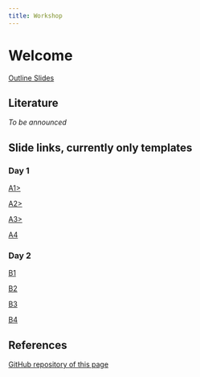 ```yaml
---
title: Workshop
---
```


# Welcome 

[Outline Slides](/html/outline.html)

## Literature

*To be announced*

## Slide links, currently only templates

### Day 1

<a href="/html/a1.html" target="_blank">A1></a>

<a href="/html/a2.html" target="_blank">A2></a>

<a href="/html/a3.html" target="_blank">A3></a>

<a href="/html/a4.html" target="_blank">A4</a>

### Day 2

<a href="/html/b1.html" target="_blank">B1</a>

<a href="/html/b2.html" target="_blank">B2</a>

<a href="/html/b3.html" target="_blank">B3</a>

<a href="/html/b4.html" target="_blank">B4</a>

## References

[GitHub repository of this page](https://github.com/conradborchers/civis)


